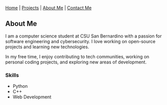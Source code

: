 [Home](./index.md) | [Projects](./projects.md) | [About Me](./about.md) | [Contact Me](mailto:solomonsmithdev@gmail.com)

## About Me

I am a computer science student at CSU San Bernardino with a passion for software engineering and cybersecurity. I love working on open-source projects and learning new technologies.

In my free time, I enjoy contributing to tech communities, working on personal coding projects, and exploring new areas of development.

### Skills
- Python
- C++
- Web Development

